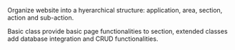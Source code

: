 Organize website into a hyerarchical structure: application, area, section, action and sub-action.

Basic class provide basic page functionalities to section, extended classes add database integration and CRUD functionalities.
